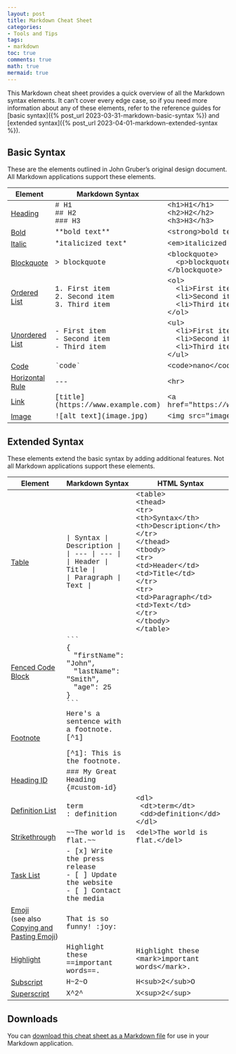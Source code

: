 ```yaml
---
layout: post
title: Markdown Cheat Sheet
categories:
- Tools and Tips
tags:
- markdown
toc: true
comments: true
math: true
mermaid: true
---
```

This Markdown cheat sheet provides a quick overview of all the Markdown syntax elements. It can’t cover every edge case, so if you need more information about any of these elements, refer to the reference guides for [basic syntax]({% post_url 2023-03-31-markdown-basic-syntax %}) and [extended syntax]({% post_url 2023-04-01-markdown-extended-syntax %}).

## Basic Syntax

These are the elements outlined in John Gruber’s original design document. All Markdown applications support these elements.

<table>
  <thead class="thead-light">
    <tr>
      <th>Element </th>
      <th>Markdown Syntax</th>
      <th>HTML Syntax</th>
    </tr>
  </thead>
  <tbody>
    <tr>
      <td>
        <a href="{% post_url 2023-03-31-markdown-basic-syntax %}#headings">Heading</a>
      </td>
      <td style="font-family:courier">
        # H1<br>## H2<br>### H3
      </td>
      <td style="font-family:courier">
        &lt;h1>H1&lt;/h1><br>
        &lt;h2>H2&lt;/h2><br>
        &lt;h3>H3&lt;/h3><br>
      </td>
    </tr>
    <tr>
      <td>
        <a href="{% post_url 2023-03-31-markdown-basic-syntax %}#bold">Bold</a>
      </td>
      <td style="font-family:courier">
        **bold text**
      </td>
      <td style="font-family:courier">
        &lt;strong>bold text&lt;/strong>
      </td>
    </tr>
    <tr>
      <td>
        <a href="{% post_url 2023-03-31-markdown-basic-syntax %}#italic">Italic</a>
      </td>
      <td style="font-family:courier">
        *italicized text*
      </td>
      <td style="font-family:courier">
        &lt;em>italicized text&lt;/em>
      </td>
    </tr>
    <tr>
      <td>
        <a href="{% post_url 2023-03-31-markdown-basic-syntax %}#blockquotes">Blockquote</a>
      </td>
      <td style="font-family:courier">
        > blockquote
      </td>
      <td style="font-family:courier">
        &lt;blockquote><br>
        &nbsp;&nbsp;&lt;p>blockquote&lt;/p><br>
        &lt;/blockquote>
      </td>
    </tr>
    <tr>
      <td>
        <a href="{% post_url 2023-03-31-markdown-basic-syntax %}#ordered-lists">Ordered List</a>
      </td>
      <td style="font-family:courier">
        1. First item<br>2. Second item<br>3. Third item
      </td>
      <td style="font-family:courier">
          &lt;ol&gt;<br>
            &nbsp;&nbsp;&lt;li&gt;First item&lt;/li&gt;<br>
            &nbsp;&nbsp;&lt;li&gt;Second item&lt;/li&gt;<br>
            &nbsp;&nbsp;&lt;li&gt;Third item&lt;/li&gt;<br>
          &lt;/ol&gt;
      </td>
    </tr>
    <tr>
      <td>
        <a href="{% post_url 2023-03-31-markdown-basic-syntax %}#unordered-lists">Unordered List</a>
      </td>
      <td style="font-family:courier">
        - First item<br>- Second item<br>- Third item
      </td>
      <td style="font-family:courier">
          &lt;ul&gt;<br>
            &nbsp;&nbsp;&lt;li&gt;First item&lt;/li&gt;<br>
            &nbsp;&nbsp;&lt;li&gt;Second item&lt;/li&gt;<br>
            &nbsp;&nbsp;&lt;li&gt;Third item&lt;/li&gt;<br>
          &lt;/ul&gt;
      </td>
    </tr>
    <tr>
      <td>
        <a href="{% post_url 2023-03-31-markdown-basic-syntax %}#code">Code</a>
      </td>
      <td style="font-family:courier">
        `code`
      </td>
      <td style='font-family:courier'>
        &lt;code&gt;nano&lt;/code&gt;
      </td>
    </tr>
    <tr>
      <td>
        <a href="{% post_url 2023-03-31-markdown-basic-syntax %}#horizontal-rules">Horizontal Rule</a>
      </td>
      <td style="font-family:courier">
        ---
      </td>
      <td style='font-family:courier'>
        &lt;hr&gt;
      </td>
    </tr>
    <tr>
      <td>
        <a href="{% post_url 2023-03-31-markdown-basic-syntax %}#links">Link</a>
      </td>
      <td style="font-family:courier">
        [title](https://www.example.com)
      </td>
      <td style='font-family:courier'>
        &lt;a href="https://www.example.com">title&lt;/a>
      </td>
    </tr>
    <tr>
      <td>
        <a href="{% post_url 2023-03-31-markdown-basic-syntax %}#images">Image</a>
      </td>
      <td style="font-family:courier">
        ![alt text](image.jpg)
      </td>
      <td style="font-family:courier">
        &lt;img src="image.jpg">
      </td>
    </tr>
  </tbody>
</table>

## Extended Syntax

These elements extend the basic syntax by adding additional features. Not all Markdown applications support these elements.

<table>
  <thead class="thead-light">
    <tr>
      <th>Element </th>
      <th>Markdown Syntax </th>
      <th>HTML Syntax </th>
    </tr>
  </thead>
  <tbody>
    <tr>
      <td>
        <a href="{% post_url 2023-04-01-markdown-extended-syntax %}#tables">Table</a>
      </td>
      <td style="font-family:courier">
        | Syntax | Description |<br>| --- | --- |<br>| Header | Title |<br>| Paragraph | Text |
      </td>
      <td style="font-family:courier">
        &lt;table><br>
          &lt;thead><br>
            &lt;tr><br>
              &lt;th>Syntax&lt;/th><br>
              &lt;th>Description&lt;/th><br>
            &lt;/tr><br>
          &lt;/thead><br>
          &lt;tbody><br>
            &lt;tr><br>
              &lt;td>Header&lt;/td><br>
              &lt;td>Title&lt;/td><br>
            &lt;/tr><br>
            &lt;tr><br>
              &lt;td>Paragraph&lt;/td><br>
              &lt;td>Text&lt;/td><br>
            &lt;/tr><br>
          &lt;/tbody><br>
      &lt;/table><br>
      </td>
    </tr>
    <tr>
      <td>
        <a href="{% post_url 2023-04-01-markdown-extended-syntax %}#fenced-code-blocks">Fenced Code Block</a>
      </td>
      <td style="font-family:courier">
        ```<br>{<br><code>&nbsp;&nbsp;</code>"firstName": "John",<br> <code>&nbsp;&nbsp;</code>"lastName": "Smith",<br> <code>&nbsp;&nbsp;</code>"age": 25<br>}<br>```
      </td>
      <td style="font-family:courier">
      </td>
    </tr>
    <tr>
      <td>
        <a href="{% post_url 2023-04-01-markdown-extended-syntax %}#footnotes">Footnote</a>
      </td>
      <td style="font-family:courier">
        Here's a sentence with a footnote. [^1]<br><br>[^1]: This is the footnote.
      </td>
      <td style="font-family:courier">
      </td>
    </tr>
    <tr>
      <td>
        <a href="{% post_url 2023-04-01-markdown-extended-syntax %}">Heading ID</a>
      </td>
      <td style="font-family:courier">
        ### My Great Heading {#custom-id}       
      </td>
      <td style="font-family:courier">
      </td>
    </tr>
    <tr>
      <td>
        <a href="{% post_url 2023-04-01-markdown-extended-syntax %}#definition-lists">Definition List</a>
      </td>
      <td style="font-family:courier">
        term<br>: definition 
      </td>
      <td style="font-family:courier">
        &lt;dl><br>
          &nbsp;&lt;dt>term&lt;/dt><br>
          &nbsp;&lt;dd>definition&lt;/dd><br>
        &lt;/dl><br>
      </td>
    </tr>
    <tr>
      <td>
        <a href="{% post_url 2023-04-01-markdown-extended-syntax %}#strikethrough">Strikethrough</a>
      </td>
      <td style="font-family:courier">
        ~~The world is flat.~~
      </td>
      <td style="font-family:courier">
        &lt;del>The world is flat.&lt;/del>
      </td>
    </tr>
    <tr>
      <td>
        <a href="{% post_url 2023-04-01-markdown-extended-syntax %}#task-lists">Task List</a>
      </td>
      <td style="font-family:courier">
        - [x] Write the press release<br>- [ ] Update the website<br>- [ ] Contact the media
      </td>
      <td style="font-family:courier">
      </td>
    </tr>
    <tr>
      <td>
        <a href="{% post_url 2023-04-01-markdown-extended-syntax %}#emoji">Emoji</a><br>(see also <a href="">Copying and Pasting Emoji</a>)
      </td>
      <td style="font-family:courier">
        That is so funny! :joy:
      </td>
      <td style="font-family:courier">
      </td>
    </tr>
    <tr>
      <td>
        <a href="{% post_url 2023-04-01-markdown-extended-syntax %}#highlight">Highlight</a>
      </td>
      <td style="font-family:courier">
        Highlight these ==important words==.
      </td>
      <td style="font-family:courier">
        Highlight these &lt;mark>important words&lt;/mark>.
      </td>
    </tr>
    <tr>
      <td>
        <a href="{% post_url 2023-04-01-markdown-extended-syntax %}#subscript">Subscript</a>
      </td>
      <td style="font-family:courier">
        H~2~O
      </td>
      <td style="font-family:courier">
        H&lt;sub>2&lt;/sub>O
      </td>
    </tr>
    <tr>
      <td>
        <a href="{% post_url 2023-04-01-markdown-extended-syntax %}#superscript">Superscript</a>
      </td>
      <td style="font-family:courier">
        X^2^
      </td>
      <td style="font-family:courier">
        X&lt;sup>2&lt;/sup>
      </td>
    </tr>

  </tbody>
</table>

## Downloads

You can [download this cheat sheet as a Markdown file](/assets/downloads/markdown-cheat-sheet.md) for use in your Markdown application.
